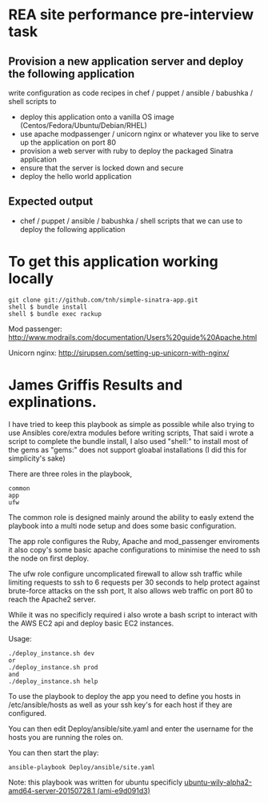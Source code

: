 REA site performance pre-interview task
=============


Provision a new application server and deploy the following application
-------
write configuration as code recipes in chef / puppet / ansible / babushka  / shell scripts to
- deploy this application onto a vanilla OS image (Centos/Fedora/Ubuntu/Debian/RHEL)
- use apache modpassenger  / unicorn nginx or whatever you like to serve up the application on port 80
- provision a web server with ruby to deploy the packaged Sinatra application
- ensure that the server is locked down and secure
- deploy the hello world application


Expected output
-------------
- chef / puppet  / ansible / babushka  / shell scripts that we can use to deploy the following application

 


To get this application working locally
=============

    git clone git://github.com/tnh/simple-sinatra-app.git
    shell $ bundle install
    shell $ bundle exec rackup

Mod passenger:
http://www.modrails.com/documentation/Users%20guide%20Apache.html

Unicorn nginx:
http://sirupsen.com/setting-up-unicorn-with-nginx/

James Griffis Results and explinations.
=============

I have tried to keep this playbook as simple as possible while also trying to use Ansibles core/extra modules before writing scripts,
That said i wrote a script to complete the bundle install, I also used "shell:" to install most of the gems as "gems:" does not support gloabal installations (I did this for simplicity's sake)

There are three roles in the playbook,

    common
    app
    ufw

The common role is designed mainly around the ability to easly extend the playbook into a multi node setup and does some basic configuration.

The app role configures the Ruby, Apache and mod_passenger enviroments it also copy's some basic apache configurations to minimise the need to ssh the node on first deploy.

The ufw role configure uncomplicated firewall to allow ssh traffic while limiting requests to ssh to 6 requests per 30 seconds to help protect against brute-force attacks on the ssh port, It also allows web traffic on port 80 to reach the Apache2 server. 

While it was no specificly required i also wrote a bash script to interact with the AWS EC2 api and deploy basic EC2 instances.

Usage:

    ./deploy_instance.sh dev
    or
    ./deploy_instance.sh prod
    and
    ./deploy_instance.sh help

To use the playbook to deploy the app you need to define you hosts in /etc/ansible/hosts as well as your ssh key's for each host if they are configured.

You can then edit Deploy/ansible/site.yaml and enter the username for the hosts you are running the roles on.

You can then start the play:

    ansible-playbook Deploy/ansible/site.yaml

Note: this playbook was written for ubuntu specificly [ubuntu-wily-alpha2-amd64-server-20150728.1 (ami-e9d091d3)](http://cloud-images.ubuntu.com/releases/wily/alpha-2/)
